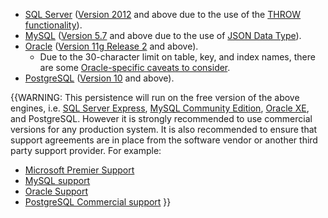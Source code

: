 
 * [SQL Server](https://www.microsoft.com/en-au/sql-server/) ([Version 2012](https://docs.microsoft.com/en-us/sql/release-notes/sql-server-2012-release-notes) and above due to the use of the [THROW functionality](https://docs.microsoft.com/en-us/sql/t-sql/language-elements/throw-transact-sql)).
 * [MySQL](https://www.mysql.com/) ([Version 5.7](https://dev.mysql.com/doc/relnotes/mysql/5.7/en/) and above due to the use of [JSON Data Type](https://dev.mysql.com/doc/refman/5.7/en/json.html)).
 * [Oracle](https://www.oracle.com/database/index.html) ([Version 11g Release 2](https://docs.oracle.com/cd/E11882_01/readmes.112/e41331/chapter11204.htm) and above).
   * Due to the 30-character limit on table, key, and index names, there are some [Oracle-specific caveats to consider](oracle-caveats.md).
 * [PostgreSQL](https://www.postgresql.org/) ([Version 10](https://www.postgresql.org/docs/10/static/release-10.html) and above).

{{WARNING: This persistence will run on the free version of the above engines, i.e. [SQL Server Express](https://www.microsoft.com/en-au/sql-server/sql-server-editions-express), [MySQL Community Edition](https://www.mysql.com/products/community/), [Oracle XE](http://www.oracle.com/technetwork/database/database-technologies/express-edition/overview/index.html), and PostgreSQL. However it is strongly recommended to use commercial versions for any production system. It is also recommended to ensure that support agreements are in place from the software vendor or another third party support provider. For example:

 * [Microsoft Premier Support](https://www.microsoft.com/en-us/microsoftservices/support.aspx)
 * [MySQL support](https://www.mysql.com/support/)
 * [Oracle Support](https://www.oracle.com/support/index.html)
 * [PostgreSQL Commercial support](https://www.postgresql.org/support/professional_support/)
}}
